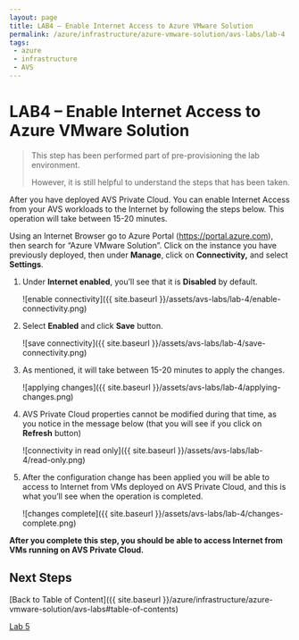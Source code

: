 ```yaml
---
layout: page
title: LAB4 – Enable Internet Access to Azure VMware Solution
permalink: /azure/infrastructure/azure-vmware-solution/avs-labs/lab-4
tags: 
 - azure
 - infrastructure
 - AVS
---
```


# LAB4 – Enable Internet Access to Azure VMware Solution

> This step has been performed part of pre-provisioning the lab environment.  
>
> However, it is still helpful to understand the steps that has been taken.

After you have deployed AVS Private Cloud. You can enable Internet Access from
your AVS workloads to the Internet by following the steps below. This operation
will take between 15-20 minutes.

Using an Internet Browser go to Azure Portal (<https://portal.azure.com>), then
search for “Azure VMware Solution”. Click on the instance you have previously
deployed, then under **Manage**, click on **Connectivity,** and select
**Settings**.

1. Under **Internet enabled**, you’ll see that it is **Disabled** by default.

    ![enable connectivity]({{ site.baseurl }}/assets/avs-labs/lab-4/enable-connectivity.png)

2. Select **Enabled** and click **Save** button.

    ![save connectivity]({{ site.baseurl }}/assets/avs-labs/lab-4/save-connectivity.png)

3. As mentioned, it will take between 15-20 minutes to apply the changes.

    ![applying changes]({{ site.baseurl }}/assets/avs-labs/lab-4/applying-changes.png)

4. AVS Private Cloud properties cannot be modified during that time, as you
   notice in the message below (that you will see if you click on **Refresh**
   button)

    ![connectivity in read only]({{ site.baseurl }}/assets/avs-labs/lab-4/read-only.png)

5. After the configuration change has been applied you will be able to access
   to Internet from VMs deployed on AVS Private Cloud, and this is what you’ll
   see when the operation is completed.

    ![changes complete]({{ site.baseurl }}/assets/avs-labs/lab-4/changes-complete.png)

**After you complete this step, you should be able to access Internet from VMs
running on AVS Private Cloud.**

## Next Steps

[Back to Table of Content]({{ site.baseurl }}/azure/infrastructure/azure-vmware-solution/avs-labs#table-of-contents)

[Lab 5](lab-5)
